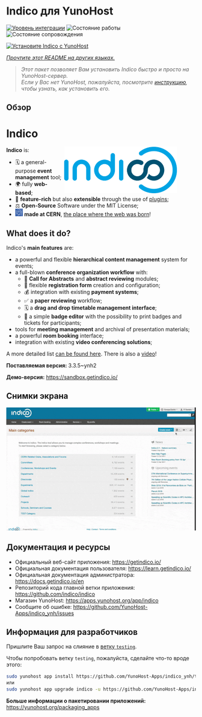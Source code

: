 <!--
Важно: этот README был автоматически сгенерирован <https://github.com/YunoHost/apps/tree/master/tools/readme_generator>
Он НЕ ДОЛЖЕН редактироваться вручную.
-->

# Indico для YunoHost

[![Уровень интеграции](https://apps.yunohost.org/badge/integration/indico)](https://ci-apps.yunohost.org/ci/apps/indico/)
![Состояние работы](https://apps.yunohost.org/badge/state/indico)
![Состояние сопровождения](https://apps.yunohost.org/badge/maintained/indico)

[![Установите Indico с YunoHost](https://install-app.yunohost.org/install-with-yunohost.svg)](https://install-app.yunohost.org/?app=indico)

*[Прочтите этот README на других языках.](./ALL_README.md)*

> *Этот пакет позволяет Вам установить Indico быстро и просто на YunoHost-сервер.*  
> *Если у Вас нет YunoHost, пожалуйста, посмотрите [инструкцию](https://yunohost.org/install), чтобы узнать, как установить его.*

## Обзор

# Indico 

<img src="https://github.com/indico/indico/raw/master/indico/web/static/images/logo_indico.png"
     align="right"
     width="300"
     style="width: 300px; float: right; margin-right: 50px;">

**Indico** is:
 * 🗓 a general-purpose **event management** tool;
 * 🌍 fully **web-based**;
 * 🧩 **feature-rich** but also **extensible** through the use of [plugins](https://docs.getindico.io/en/stable/plugins/);
 * ⚖️ **Open-Source** Software under the MIT License;
 * <img src="https://raw.githubusercontent.com/indico/assets/master/cern_badge.png" width="20"> **made at CERN**, [the place where the web was born](https://home.cern/science/computing/birth-web)!

## What does it do?
Indico's **main features** are:
 * a powerful and flexible **hierarchical content management** system for events;
 * a full-blown **conference organization workflow** with:
   - 📢 **Call for Abstracts** and **abstract reviewing** modules;
   - 📝 flexible **registration form** creation and configuration;
   - 💰 integration with existing **payment systems**;
   - ✅ a **paper reviewing** workflow;
   - 🗓 a **drag and drop timetable management interface**;
   - 🎫 a simple **badge editor** with the possibility to print badges and tickets for participants;
 * tools for **meeting management** and archival of presentation materials;
 * a powerful **room booking** interface;
 * integration with existing **video conferencing solutions**;

A more detailed list [can be found here](https://getindico.io/features/). There is also a [video](https://www.youtube.com/watch?v=yo8rgg9dOcc)!


**Поставляемая версия:** 3.3.5~ynh2

**Демо-версия:** <https://sandbox.getindico.io/>

## Снимки экрана

![Снимок экрана Indico](./doc/screenshots/sneakpeek.gif)

## Документация и ресурсы

- Официальный веб-сайт приложения: <https://getindico.io/>
- Официальная документация пользователя: <https://learn.getindico.io/>
- Официальная документация администратора: <https://docs.getindico.io/en>
- Репозиторий кода главной ветки приложения: <https://github.com/indico/indico>
- Магазин YunoHost: <https://apps.yunohost.org/app/indico>
- Сообщите об ошибке: <https://github.com/YunoHost-Apps/indico_ynh/issues>

## Информация для разработчиков

Пришлите Ваш запрос на слияние в [ветку `testing`](https://github.com/YunoHost-Apps/indico_ynh/tree/testing).

Чтобы попробовать ветку `testing`, пожалуйста, сделайте что-то вроде этого:

```bash
sudo yunohost app install https://github.com/YunoHost-Apps/indico_ynh/tree/testing --debug
или
sudo yunohost app upgrade indico -u https://github.com/YunoHost-Apps/indico_ynh/tree/testing --debug
```

**Больше информации о пакетировании приложений:** <https://yunohost.org/packaging_apps>
